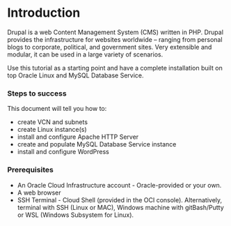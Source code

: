 # Introduction

Drupal is a web Content Management System (CMS) written in PHP. Drupal provides the infrastructure for websites worldwide – ranging from personal blogs to corporate, political, and government sites. Very extensible and modular, it can be used in a large variety of scenarios.

Use this tutorial as a starting point and have a complete installation built on top Oracle Linux and MySQL Database Service.

### Steps to success

This document will tell you how to:

* create VCN and subnets
* create Linux instance(s)
* install and configure Apache HTTP Server
* create and populate MySQL Database Service instance
* install and configure WordPress

### Prerequisites

* An Oracle Cloud Infrastructure account - Oracle-provided or your own.
* A web browser
* SSH Terminal - Cloud Shell (provided in the OCI console). Alternatively, terminal with SSH (Linux or MAC), Windows  machine with gitBash/Putty or WSL (Windows Subsystem for Linux).
